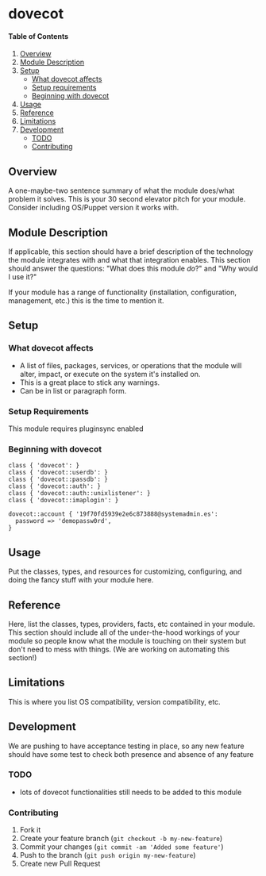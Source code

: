 # dovecot

#### Table of Contents

1. [Overview](#overview)
2. [Module Description](#module-description)
3. [Setup](#setup)
    * [What dovecot affects](#what-dovecot-affects)
    * [Setup requirements](#setup-requirements)
    * [Beginning with dovecot](#beginning-with-dovecot)
4. [Usage](#usage)
5. [Reference](#reference)
5. [Limitations](#limitations)
6. [Development](#development)
    * [TODO](#todo)
    * [Contributing](#contributing)

## Overview

A one-maybe-two sentence summary of what the module does/what problem it solves.
This is your 30 second elevator pitch for your module. Consider including
OS/Puppet version it works with.

## Module Description

If applicable, this section should have a brief description of the technology
the module integrates with and what that integration enables. This section
should answer the questions: "What does this module *do*?" and "Why would I use
it?"

If your module has a range of functionality (installation, configuration,
management, etc.) this is the time to mention it.

## Setup

### What dovecot affects

* A list of files, packages, services, or operations that the module will alter,
  impact, or execute on the system it's installed on.
* This is a great place to stick any warnings.
* Can be in list or paragraph form.

### Setup Requirements

This module requires pluginsync enabled

### Beginning with dovecot

```
class { 'dovecot': }
class { 'dovecot::userdb': }
class { 'dovecot::passdb': }
class { 'dovecot::auth': }
class { 'dovecot::auth::unixlistener': }
class { 'dovecot::imaplogin': }

dovecot::account { '19f70fd5939e2e6c873888@systemadmin.es':
  password => 'demopassw0rd',
}
```

## Usage

Put the classes, types, and resources for customizing, configuring, and doing
the fancy stuff with your module here.

## Reference

Here, list the classes, types, providers, facts, etc contained in your module.
This section should include all of the under-the-hood workings of your module so
people know what the module is touching on their system but don't need to mess
with things. (We are working on automating this section!)

## Limitations

This is where you list OS compatibility, version compatibility, etc.

## Development

We are pushing to have acceptance testing in place, so any new feature should
have some test to check both presence and absence of any feature

### TODO

* lots of dovecot functionalities still needs to be added to this module

### Contributing

1. Fork it
2. Create your feature branch (`git checkout -b my-new-feature`)
3. Commit your changes (`git commit -am 'Added some feature'`)
4. Push to the branch (`git push origin my-new-feature`)
5. Create new Pull Request
